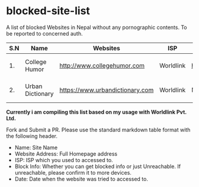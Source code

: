 # blocked-site-list
A list of blocked Websites in Nepal without any pornographic contents. To be reported to concerned auth.

| S.N | Name | Websites | ISP | Block Info | Date |
|---|---|---|---|---| --- |
| 1. | College Humor | http://www.collegehumor.com | Worldlink | http://blockdomain.worldlink.com.np | Oct 1, 2018|
| 2. | Urban Dictionary | https://www.urbandictionary.com | Worldlink | No info | Oct 1, 2018|


**Currently i am compiling this list based on my usage with Worldlink Pvt. Ltd.**

Fork and Submit a PR. Please use the standard markdown table format with the following header.
- Name: Site Name
- Website Address: Full Homepage address
- ISP: ISP which you used to accessed to.
- Block Info: Whether you can get blocked info or just Unreachable. If unreachable, please confirm it to more devices.
- Date: Date when the website was tried to accessed to.
